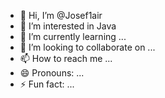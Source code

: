 - 👋 Hi, I’m @Josef1air
- 👀 I’m interested in Java 
- 🌱 I’m currently learning ...
- 💞️ I’m looking to collaborate on ...
- 📫 How to reach me ...
- 😄 Pronouns: ...
- ⚡ Fun fact: ...

<!---
Josef1air/Josef1air is a ✨ special ✨ repository because its `README.md` (this file) appears on your GitHub profile.
You can click the Preview link to take a look at your changes.
--->
